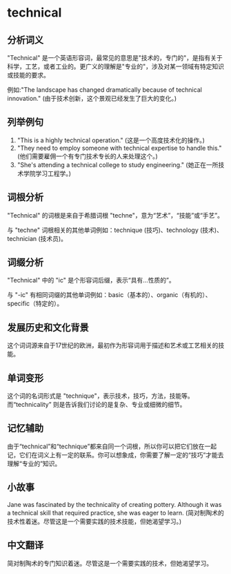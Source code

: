 # technical

## 分析词义

  

"Technical" 是一个英语形容词，最常见的意思是"技术的，专门的"，是指有关于科学，工艺，或者工业的。更广义的理解是"专业的"，涉及对某一领域有特定知识或技能的要求。

  

例如:"The landscape has changed dramatically because of technical innovation." (由于技术创新，这个景观已经发生了巨大的变化。)

  

## 列举例句

  

1.  "This is a highly technical operation." (这是一个高度技术化的操作。)
2.  "They need to employ someone with technical expertise to handle this." (他们需要雇佣一个有专门技术专长的人来处理这个。)
3.  "She's attending a technical college to study engineering." (她正在一所技术学院学习工程学。)

  

## 词根分析

  

"Technical" 的词根是来自于希腊词根 "techne"，意为“艺术”，“技能”或“手艺”。

  

与 "techne" 词根相关的其他单词例如：technique (技巧)、technology (技术)、technician (技术员)。

  

## 词缀分析

  

"Technical" 中的 "ic" 是个形容词后缀，表示“具有…性质的”。

  

与 "-ic" 有相同词缀的其他单词例如：basic（基本的）、organic（有机的）、specific（特定的）。

  

## 发展历史和文化背景

  

这个词词源来自于17世纪的欧洲，最初作为形容词用于描述和艺术或工艺相关的技能。

  

## 单词变形

  

这个词的名词形式是 "technique"，表示技术，技巧，方法，技能等。而“technicality” 则是告诉我们讨论的是复杂、专业或细微的细节。

  

## 记忆辅助

  

由于“technical”和“technique”都来自同一个词根，所以你可以把它们放在一起记，它们在词义上有一定的联系。你可以想象成，你需要了解一定的“技巧”才能去理解“专业的”知识。

  

## 小故事

  

Jane was fascinated by the technicality of creating pottery. Although it was a technical skill that required practice, she was eager to learn. (简对制陶术的技术性着迷。尽管这是一个需要实践的技术技能，但她渴望学习。)

  

## 中文翻译

  

简对制陶术的专门知识着迷。尽管这是一个需要实践的技术，但她渴望学习。
